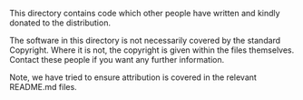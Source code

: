 This directory  contains code which  other people have written
and kindly donated to the distribution.

The software  in  this  directory  is  not  necessarily covered by the
standard Copyright. Where it is not, the copyright is given within the
files  themselves.  Contact  these people  if  you  want  any  further
information.

Note, we have tried to ensure attribution is covered in the relevant README.md files.
